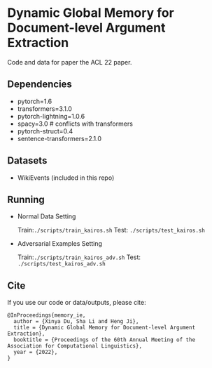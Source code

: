 # Dynamic Global Memory for Document-level Argument Extraction

Code and data for paper the ACL 22 paper.


## Dependencies 
- pytorch=1.6 
- transformers=3.1.0
- pytorch-lightning=1.0.6
- spacy=3.0 # conflicts with transformers
- pytorch-struct=0.4 
- sentence-transformers=2.1.0

## Datasets
<!-- - RAMS (Download at [https://nlp.jhu.edu/rams/]) -->
<!-- - ACE05 (Access from LDC[https://catalog.ldc.upenn.edu/LDC2006T06] and preprocessing following OneIE[http://blender.cs.illinois.edu/software/oneie/]) -->
- WikiEvents (included in this repo)


## Running


- Normal Data Setting

	Train:``./scripts/train_kairos.sh`` Test: ``./scripts/test_kairos.sh``

- Adversarial Examples Setting


	Train:``./scripts/train_kairos_adv.sh`` Test: ``./scripts/test_kairos_adv.sh``
	
## Cite

If you use our code or data/outputs, please cite:

	@InProceedings{memory_ie,
	  author = {Xinya Du, Sha Li and Heng Ji},
	  title = {Dynamic Global Memory for Document-level Argument Extraction},
	  booktitle = {Proceedings of the 60th Annual Meeting of the Association for Computational Linguistics},
	  year = {2022},
	}
